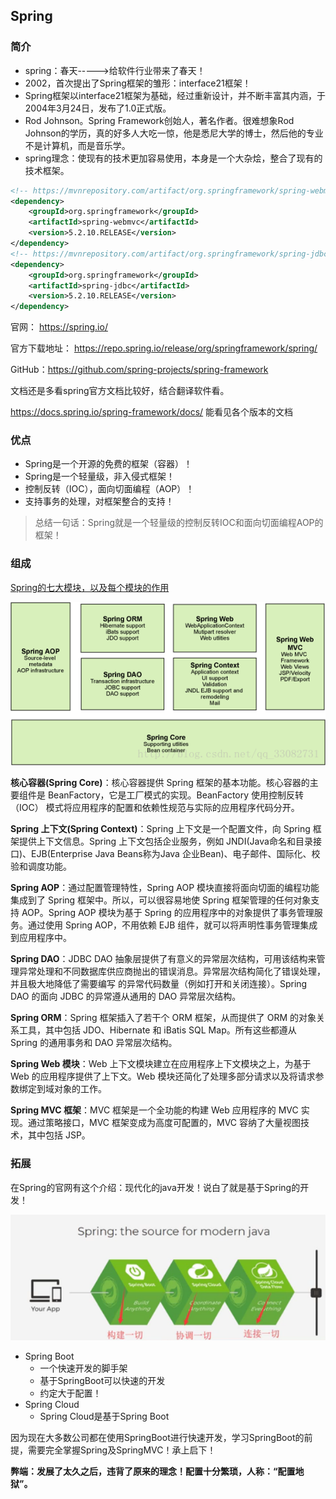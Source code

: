 ## Spring

### 简介

- spring：春天----->给软件行业带来了春天！
- 2002，首次提出了Spring框架的雏形：interface21框架！
- Spring框架以interface21框架为基础，经过重新设计，并不断丰富其内涵，于2004年3月24日，发布了1.0正式版。
- Rod Johnson。Spring Framework创始人，著名作者。很难想象Rod Johnson的学历，真的好多人大吃一惊，他是悉尼大学的博士，然后他的专业不是计算机，而是音乐学。
- spring理念：使现有的技术更加容易使用，本身是一个大杂烩，整合了现有的技术框架。

```xml
<!-- https://mvnrepository.com/artifact/org.springframework/spring-webmvc -->
<dependency>
    <groupId>org.springframework</groupId>
    <artifactId>spring-webmvc</artifactId>
    <version>5.2.10.RELEASE</version>
</dependency>
<!-- https://mvnrepository.com/artifact/org.springframework/spring-jdbc -->
<dependency>
    <groupId>org.springframework</groupId>
    <artifactId>spring-jdbc</artifactId>
    <version>5.2.10.RELEASE</version>
</dependency>
```

官网： https://spring.io/

官方下载地址： https://repo.spring.io/release/org/springframework/spring/

GitHub：https://github.com/spring-projects/spring-framework

文档还是多看spring官方文档比较好，结合翻译软件看。 

https://docs.spring.io/spring-framework/docs/ 能看见各个版本的文档



### 优点

- Spring是一个开源的免费的框架（容器）！
- Spring是一个轻量级，非入侵式框架！
- 控制反转（IOC），面向切面编程（AOP）！
- 支持事务的处理，对框架整合的支持！

> 总结一句话：Spring就是一个轻量级的控制反转IOC和面向切面编程AOP的框架！

### 组成

[Spring的七大模块，以及每个模块的作用](https://blog.csdn.net/qq_33082731/article/details/75066956)

![这里写图片描述](./img/SouthEast.png)

**核心容器(Spring Core)**：核心容器提供 Spring 框架的基本功能。核心容器的主要组件是 BeanFactory，它是工厂模式的实现。BeanFactory 使用控制反转 （IOC） 模式将应用程序的配置和依赖性规范与实际的应用程序代码分开。 

**Spring 上下文(Spring Context)**：Spring 上下文是一个配置文件，向 Spring  框架提供上下文信息。Spring 上下文包括企业服务，例如 JNDI(Java命名和目录接口)、EJB(Enterprise Java  Beans称为Java 企业Bean)、电子邮件、国际化、校验和调度功能。

**Spring AOP**：通过配置管理特性，Spring AOP 模块直接将面向切面的编程功能集成到了 Spring  框架中。所以，可以很容易地使 Spring 框架管理的任何对象支持 AOP。Spring AOP 模块为基于 Spring  的应用程序中的对象提供了事务管理服务。通过使用 Spring AOP，不用依赖 EJB 组件，就可以将声明性事务管理集成到应用程序中。

**Spring DAO**：JDBC DAO  抽象层提供了有意义的异常层次结构，可用该结构来管理异常处理和不同数据库供应商抛出的错误消息。异常层次结构简化了错误处理，并且极大地降低了需要编写 的异常代码数量（例如打开和关闭连接）。Spring DAO 的面向 JDBC 的异常遵从通用的 DAO 异常层次结构。

**Spring ORM**：Spring 框架插入了若干个 ORM 框架，从而提供了 ORM 的对象关系工具，其中包括 JDO、Hibernate 和 iBatis SQL Map。所有这些都遵从 Spring 的通用事务和 DAO 异常层次结构。 

**Spring Web 模块**：Web 上下文模块建立在应用程序上下文模块之上，为基于 Web 的应用程序提供了上下文。Web 模块还简化了处理多部分请求以及将请求参数绑定到域对象的工作。 

**Spring MVC 框架**：MVC 框架是一个全功能的构建 Web 应用程序的 MVC 实现。通过策略接口，MVC 框架变成为高度可配置的，MVC 容纳了大量视图技术，其中包括 JSP。 

### 拓展

在Spring的官网有这个介绍：现代化的java开发！说白了就是基于Spring的开发！

![image-20201112174036316](./img/image-20201112174036316.png)

- Spring Boot
  - 一个快速开发的脚手架
  - 基于SpringBoot可以快速的开发
  - 约定大于配置！
- Spring Cloud
  - Spring Cloud是基于Spring Boot

​       因为现在大多数公司都在使用SpringBoot进行快速开发，学习SpringBoot的前提，需要完全掌握Spring及SpringMVC！承上启下！

​		**弊端：发展了太久之后，违背了原来的理念！配置十分繁琐，人称：“配置地狱”。**
